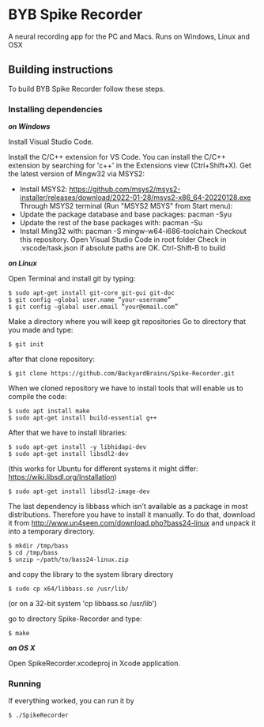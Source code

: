 BYB Spike Recorder
===================

A neural recording app for the PC and Macs.  Runs on Windows, Linux and OSX


Building instructions
------------------------

To build BYB Spike Recorder follow these steps.

### Installing dependencies

***on Windows***

Install Visual Studio Code.

Install the C/C++ extension for VS Code. You can install the C/C++ extension by searching for 'c++' in the Extensions view (Ctrl+Shift+X).
Get the latest version of Mingw32 via MSYS2:
  - Install MSYS2: https://github.com/msys2/msys2-installer/releases/download/2022-01-28/msys2-x86_64-20220128.exe
  Through MSYS2 terminal (Run "MSYS2 MSYS" from Start menu):
  - Update the package database and base packages: pacman -Syu
  - Update the rest of the base packages with: pacman -Su
  - Install Ming32 with: pacman -S mingw-w64-i686-toolchain
Checkout this repository.
Open Visual Studio Code in root folder
Check in .vscode/task.json if absolute paths are OK.
Ctrl-Shift-B to build

***on Linux***

Open Terminal and install git by typing:
```
$ sudo apt-get install git-core git-gui git-doc
$ git config –global user.name “your-username”
$ git config –global user.email “your@email.com”
```
Make a directory where you will keep git repositories
Go to directory that you made and type:
```
$ git init
```
after that clone repository:
```
$ git clone https://github.com/BackyardBrains/Spike-Recorder.git
```
When we cloned repository we have to install tools that will enable us to compile the code:
```
$ sudo apt install make
$ sudo apt-get install build-essential g++
```
After that we have to install libraries:
```
$ sudo apt-get install -y libhidapi-dev
$ sudo apt-get install libsdl2-dev
```
(this works for Ubuntu for different systems it might differ: https://wiki.libsdl.org/Installation)
```
$ sudo apt-get install libsdl2-image-dev
```

The last dependency is libbass which isn’t available as a package in most distributions. Therefore you have to install it manually. To do that, download it from
http://www.un4seen.com/download.php?bass24-linux
and unpack it into a temporary directory.
```
$ mkdir /tmp/bass
$ cd /tmp/bass
$ unzip ~/path/to/bass24-linux.zip
```
and copy the library to the system library directory
```
$ sudo cp x64/libbass.so /usr/lib/
```
(or on a 32-bit system 'cp libbass.so /usr/lib')

go to directory Spike-Recorder and type:
```
$ make
```


***on OS X***

Open SpikeRecorder.xcodeproj in Xcode application.


### Running

If everything worked, you can run it by

```
$ ./SpikeRecorder
```
